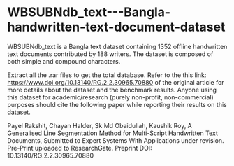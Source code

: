 # WBSUBNdb_text---Bangla-handwritten-text-document-dataset
WBSUBNdb_text is a Bangla text dataset containing 1352 offline handwritten text documents contributed by 188 writers. The dataset is composed of both simple and compound characters.

Extract all the .rar files to get the total database.
Refer to the this link: https://www.doi.org/10.13140/RG.2.2.30965.70880 of the original article for more details about the dataset and the benchmark results. Anyone using this dataset for academic/research (purely non-profit, non-commercial) purposes should cite the following paper while reporting their results on this dataset.

Payel Rakshit, Chayan Halder, Sk Md Obaidullah, Kaushik Roy, A Generalised Line Segmentation Method for Multi-Script Handwritten Text Documents, Submitted to Expert Systems With Applications under revision. Pre-Print uploaded to ResearchGate. Preprint DOI: 10.13140/RG.2.2.30965.70880
